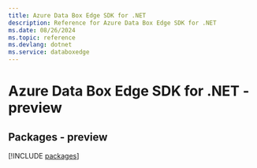 ```yaml
---
title: Azure Data Box Edge SDK for .NET
description: Reference for Azure Data Box Edge SDK for .NET
ms.date: 08/26/2024
ms.topic: reference
ms.devlang: dotnet
ms.service: databoxedge
---
```

# Azure Data Box Edge SDK for .NET - preview
## Packages - preview
[!INCLUDE [packages](data-box-edge-index.md)]